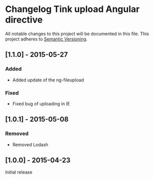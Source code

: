 # Changelog Tink upload Angular directive

All notable changes to this project will be documented in this file.
This project adheres to [Semantic Versioning](http://semver.org/).

<!--
## [Unreleased] - [unreleased]

### Added
### Changed
### Deprecated
### Removed
### Fixed
### Security
-->

## [1.1.0] - 2015-05-27

### Added
- Added update of the ng-fileupload

### Fixed
- Fixed bug of uploading in IE

## [1.0.1] - 2015-05-08

### Removed
- Removed Lodash



## [1.0.0] - 2015-04-23

Initial release
